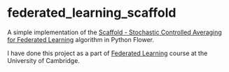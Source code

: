 # federated_learning_scaffold
A simple implementation of the [Scaffold - Stochastic Controlled Averaging for Federated Learning](https://arxiv.org/abs/1910.06378) algorithm in Python Flower.

I have done this project as a part of [Federated Learning](https://www.cl.cam.ac.uk/teaching/2223/FL/) course at the University of Cambridge.
